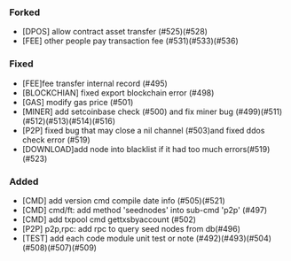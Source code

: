 ### Forked
- [DPOS] allow contract asset transfer (#525)(#528)
- [FEE] other people pay transaction fee (#531)(#533)(#536)
### Fixed
- [FEE]fee transfer internal record (#495)
- [BLOCKCHIAN] fixed export blockchain error (#498)
- [GAS] modify gas price (#501)
- [MINER] add setcoinbase check (#500) and fix miner bug (#499)(#511)(#512)(#513)(#514)(#516)
- [P2P] fixed bug that may close a nil channel (#503)and fixed ddos check error (#519)
- [DOWNLOAD]add node into blacklist if it had too much errors(#519)(#523)
### Added
- [CMD] add version cmd compile date info (#505)(#521)
- [CMD] cmd/ft: add method 'seednodes' into sub-cmd 'p2p' (#497)
- [CMD] add txpool cmd gettxsbyaccount (#502)
- [P2P] p2p,rpc: add rpc to query seed nodes from db(#496)
- [TEST] add each code module unit test or note (#492)(#493)(#504)(#508)(#507)(#509)

